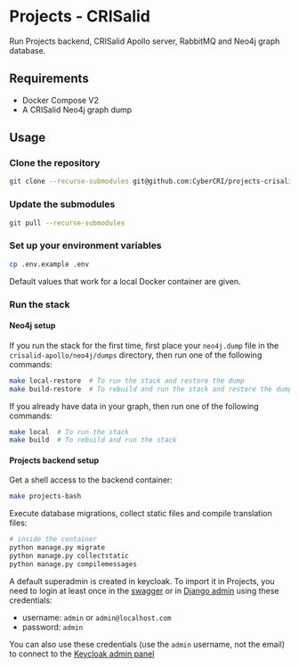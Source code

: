 # Projects - CRISalid

Run Projects backend, CRISalid Apollo server, RabbitMQ and Neo4j graph database.

## Requirements
- Docker Compose V2
- A CRISalid Neo4j graph dump

## Usage

### Clone the repository

```bash
git clone --recurse-submodules git@github.com:CyberCRI/projects-crisalid.git 
```

### Update the submodules

```bash
git pull --recurse-submodules
```

### Set up your environment variables

```bash
cp .env.example .env
```
Default values that work for a local Docker container are given.

### Run the stack

#### Neo4j setup

If you run the stack for the first time, first place your `neo4j.dump` file in the `crisalid-apollo/neo4j/dumps` directory, then run one of the following commands:
```bash
make local-restore  # To run the stack and restore the dump
make build-restore  # To rebuild and run the stack and restore the dump
```

If you already have data in your graph, then run one of the following commands:
```bash
make local  # To run the stack
make build  # To rebuild and run the stack
```

#### Projects backend setup

Get a shell access to the backend container:
```bash
make projects-bash
```

Execute database migrations, collect static files and compile translation files:
```bash
# inside the container
python manage.py migrate
python manage.py collectstatic
python manage.py compilemessages
```

A default superadmin is created in keycloak. To import it in Projects, you need to login at least once in the [swagger](http://localhost:8000/api/schema/swagger-ui) or in [Django admin](http://localhost:8000/admin) using these credentials:
- username: `admin` or `admin@localhost.com`
- password: `admin`

You can also use these credentials (use the `admin` username, not the email) to connect to the [Keycloak admin panel](http://localhost/8001)
